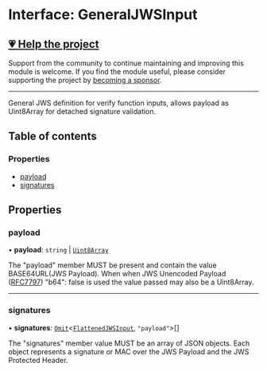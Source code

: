 # Interface: GeneralJWSInput

## [💗 Help the project](https://github.com/sponsors/panva)

Support from the community to continue maintaining and improving this module is welcome. If you find the module useful, please consider supporting the project by [becoming a sponsor](https://github.com/sponsors/panva).

---

General JWS definition for verify function inputs, allows payload as Uint8Array for detached
signature validation.

## Table of contents

### Properties

- [payload](types.GeneralJWSInput.md#payload)
- [signatures](types.GeneralJWSInput.md#signatures)

## Properties

### payload

• **payload**: `string` \| [`Uint8Array`]( https://developer.mozilla.org/en-US/docs/Web/JavaScript/Reference/Global_Objects/Uint8Array )

The "payload" member MUST be present and contain the value BASE64URL(JWS Payload). When when
JWS Unencoded Payload ([RFC7797](https://www.rfc-editor.org/rfc/rfc7797)) "b64": false is
used the value passed may also be a Uint8Array.

___

### signatures

• **signatures**: [`Omit`]( https://www.typescriptlang.org/docs/handbook/utility-types.html#omittype-keys )\<[`FlattenedJWSInput`](types.FlattenedJWSInput.md), ``"payload"``\>[]

The "signatures" member value MUST be an array of JSON objects. Each object represents a
signature or MAC over the JWS Payload and the JWS Protected Header.

